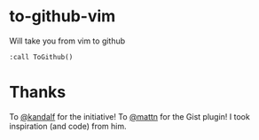 to-github-vim
=============

Will take you from vim to github

```
:call ToGithub()
```

Thanks
======

To [@kandalf](https://github.com/kandalf/) for the initiative!
To [@mattn](https://github.com/mattn/) for the Gist plugin! I took inspiration (and code) from him.
